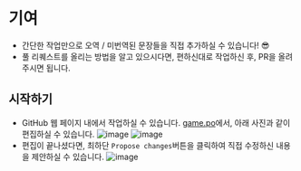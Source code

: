 # 기여
- 간단한 작업만으로 오역 / 미번역된 문장들을 직접 추가하실 수 있습니다! 😎
- 풀 리퀘스트를 올리는 방법을 알고 있으시다면, 편하신대로 작업하신 후, PR을 올려주시면 됩니다.

## 시작하기
- GitHub 웹 페이지 내에서 작업하실 수 있습니다. [game.po](https://github.com/skinmaker1345/nr-local-kor/blob/main/game.po)에서, 아래 사진과 같이 편집하실 수 있습니다.
![image](https://user-images.githubusercontent.com/45376950/194097700-776ba449-75dc-42a9-a4e9-dff8a2e448bb.png)
![image](https://user-images.githubusercontent.com/45376950/194098393-819c1b3e-4d92-4256-be95-a6e84513d9c4.png)  
- 편집이 끝나셨다면, 최하단 ``Propose changes``버튼을 클릭하여 직접 수정하신 내용을 제안하실 수 있습니다.
![image](https://user-images.githubusercontent.com/45376950/194098510-20bf5cf4-b90c-447c-89d7-3091f8d89cb5.png)

